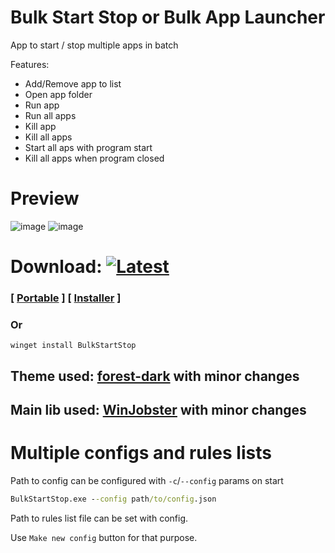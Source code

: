 # Bulk Start Stop or Bulk App Launcher
App to start / stop multiple apps in batch

Features:
- Add/Remove app to list
- Open app folder
- Run app
- Run all apps
- Kill app
- Kill all apps
- Start all aps with program start
- Kill all apps when program closed

# Preview
![image](https://user-images.githubusercontent.com/27343275/223377875-6372e719-6b8d-4c9b-88bc-af7f7827d750.png)
![image](https://user-images.githubusercontent.com/27343275/223378776-80b98933-0377-43b3-b1fd-bc1adecfe1ae.png)

# Download: [![Latest](https://img.shields.io/github/v/tag/MBQbUtils/BulkStartStop?sort=date&label=&style=for-the-badge&color=424242)](https://github.com/MBQbUtils/BulkStartStop/releases/latest/)
### [ [Portable](https://github.com/MBQbUtils/BulkStartStop/releases/latest/download/BulkStartStop_portable.zip) ] [ [Installer](https://github.com/MBQbUtils/BulkStartStop/releases/latest/download/BulkStartStop_setup.exe) ]
### Or
```
winget install BulkStartStop
```
## Theme used: [forest-dark](https://github.com/rdbende/Forest-ttk-theme) with minor changes
## Main lib used: [WinJobster](https://github.com/SemperSolus0x3d/WinJobster) with minor changes

# Multiple configs and rules lists
Path to config can be configured with `-c`/`--config` params on start
```cmd
BulkStartStop.exe --config path/to/config.json
```

Path to rules list file can be set with config.

Use `Make new config` button for that purpose.
